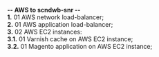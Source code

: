 <b>-- AWS to scndwb-snr --</b></br>
<b>1.</b> 01 AWS network load-balancer;</br>
<b>2.</b> 01 AWS application load-balancer;</br>
<b>3.</b> 02 AWS EC2 instances:</br>
<b>3.1.</b> 01 Varnish cache on AWS EC2 instance;</br>
<b>3.2.</b> 01 Magento application on AWS EC2 instance;</br>
